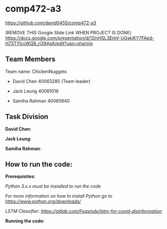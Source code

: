 # comp472-a3

https://github.com/david0455/comp472-a3

(REMOVE THIS Google Slide Link WHEN PROJECT IS DONE) https://docs.google.com/presentation/d/12inHSL3EmV-UGskjKY7FAed-H73TYlccWQ9_rj284gA/edit?usp=sharing

## Team Members

Team name: ChickenNuggets

- David Chen 40063285 (Team leader)

- Jack Leung 40061019

- Samiha Rahman 40065840

## Task Division

**David Chen**:


**Jack Leung**:


**Samiha Rahman**:


## How to run the code:

**Prerequisites:**

*Python 3.x.x must be installed to run the code*

*For more information on how to install Python go to https://www.python.org/downloads/*

*LSTM Classifier: https://gitlab.com/Feasinde/lstm-for-covid-disinformation*

**Running the code:**

